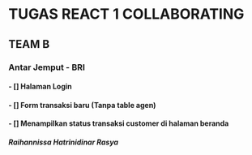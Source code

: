 # TUGAS REACT 1 COLLABORATING
## TEAM B 
### Antar Jemput - BRI
#### - [] Halaman Login 
#### - [] Form transaksi baru (Tanpa table agen) 
#### - [] Menampilkan status transaksi customer di halaman beranda
##### Raihannissa Hatrinidinar Rasya
